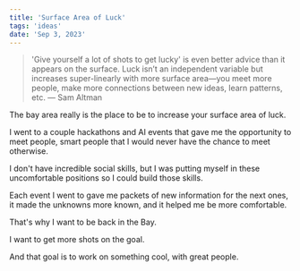 ```yaml
---
title: 'Surface Area of Luck'
tags: 'ideas'
date: 'Sep 3, 2023'
---
```


> 'Give yourself a lot of shots to get lucky' is even better advice than it appears on the surface. Luck isn’t an independent variable but increases super-linearly with more surface area—you meet more people, make more connections between new ideas, learn patterns, etc. — Sam Altman

The bay area really is the place to be to increase your surface area of luck.

I went to a couple hackathons and AI events that gave me the opportunity to meet people, smart people that I would never have the chance to meet otherwise.

I don't have incredible social skills, but I was putting myself in these uncomfortable positions so I could build those skills.

Each event I went to gave me packets of new information for the next ones, it made the unknowns more known, and it helped me be more comfortable.

That's why I want to be back in the Bay.

I want to get more shots on the goal.

And that goal is to work on something cool, with great people.
